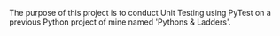 The purpose of this project is to conduct Unit Testing using PyTest on a previous Python project of mine named 'Pythons & Ladders'.
